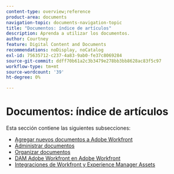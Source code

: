 ```yaml
---
content-type: overview;reference
product-area: documents
navigation-topic: documents-navigation-topic
title: "Documentos: índice de artículos"
description: Aprenda a utilizar los documentos.
author: Courtney
feature: Digital Content and Documents
recommendations: noDisplay, noCatalog
exl-id: 75635712-c237-4a83-9ab0-fe37c8069284
source-git-commit: ddff70b61a2c3b3479e278bb3bb8628ac83f5c97
workflow-type: tm+mt
source-wordcount: '39'
ht-degree: 0%

---
```


# Documentos: índice de artículos

<!-- Audited: 1/2024 -->

Esta sección contiene las siguientes subsecciones:

* [Agregar nuevos documentos a Adobe Workfront](../documents/adding-documents-to-workfront/add-new-documents-to-workfront.md)
* [Administrar documentos](../documents/managing-documents/manage-documents.md)
* [Organizar documentos](../documents/organizing-documents/organize-documents.md)
* [DAM Adobe Workfront en Adobe Workfront](../documents/workfront-dam-within-workfront/workfront-dam-in-workfrontt.md)
* [Integraciones de Workfront y Experience Manager Assets](../documents/workfront-and-experience-manager-integrations/wf-experience-manager-integrations.md)
